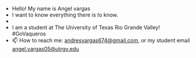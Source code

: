 - Hello! My name is Angel vargas
- I want to know everything there is to know.
- 
- I am a student at The University of Texas Rio Grande Valley! #GoVaqueros
- 📫 How to reach me: andresvargas674@gmail.com, or my student email angel.vargas05@utrgv.edu

<!---
AngelAVargas04/AngelAVargas04 is a ✨ special ✨ repository because its `README.md` (this file) appears on your GitHub profile.
You can click the Preview link to take a look at your changes.
--->
